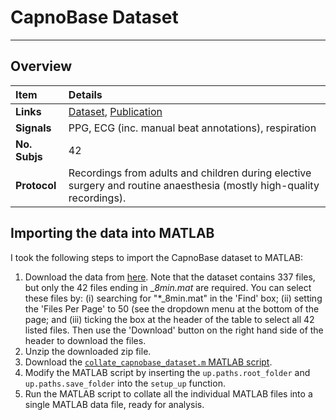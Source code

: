 # CapnoBase Dataset

---

## Overview

 Item | Details 
 :--- | :--- 
 **Links** | [Dataset](https://doi.org/10.5683/SP2/NLB8IT), [Publication](https://doi.org/10.1109/TBME.2013.2246160) 
 **Signals** | PPG, ECG (inc. manual beat annotations), respiration
 **No. Subjs** | 42 
 **Protocol** | Recordings from adults and children during elective surgery and routine anaesthesia (mostly high-quality recordings).  

## Importing the data into MATLAB

I took the following steps to import the CapnoBase dataset to MATLAB:

1. Download the data from [here](https://doi.org/10.5683/SP2/NLB8IT). Note that the dataset contains 337 files, but only the 42 files ending in __8min.mat_ are required. You can select these files by: (i) searching for "*_8min.mat" in the 'Find' box; (ii) setting the 'Files Per Page' to 50 (see the dropdown menu at the bottom of the page; and (iii) ticking the box at the header of the table to select all 42 listed files. Then use the 'Download' button on the right hand side of the header to download the files.
2. Unzip the downloaded zip file.
3. Download the [`collate_capnobase_dataset.m` MATLAB script](https://raw.githubusercontent.com/peterhcharlton/info/master/collating_datasets/collate_capnobase_dataset.m).
4. Modify the MATLAB script by inserting the `up.paths.root_folder` and `up.paths.save_folder` into the `setup_up` function.
5. Run the MATLAB script to collate all the individual MATLAB files into a single MATLAB data file, ready for analysis.
